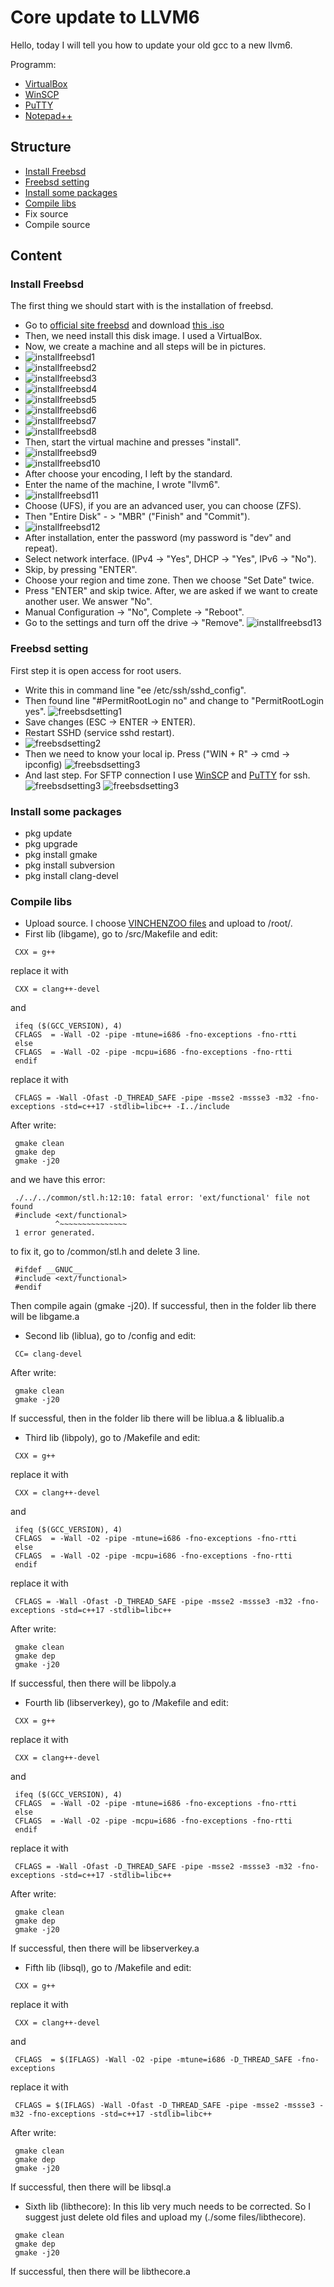 # Core update to LLVM6
Hello, today I will tell you how to update your old gcc to a new llvm6.

Programm:
 - [VirtualBox](https://www.virtualbox.org/)
 - [WinSCP](https://winscp.net/eng/download.php)
 - [PuTTY](https://www.chiark.greenend.org.uk/~sgtatham/putty/latest.html)
 - [Notepad++](https://notepad-plus-plus.org/download)

## Structure

- [Install Freebsd](#install-freebsd)
- [Freebsd setting](#freebsd-setting)
- [Install some packages](#install-some-packages)
- [Compile libs](#compile-libs)
- Fix source
- Compile source

## Content

### Install Freebsd

The first thing we should start with is the installation of freebsd.
 - Go to [official site freebsd](https://download.freebsd.org/ftp/releases/i386/i386/ISO-IMAGES/11.1/) and download [this .iso](https://download.freebsd.org/ftp/releases/i386/i386/ISO-IMAGES/11.1/FreeBSD-11.1-RELEASE-i386-dvd1.iso)
 - Then, we need install this disk image. I used a VirtualBox.
 - Now, we create a machine and all steps will be in pictures.
 - ![installfreebsd1](https://image.prntscr.com/image/DJnt0mv_TXeVtSJT9Uq6cQ.jpeg)
 - ![installfreebsd2](https://image.prntscr.com/image/2ok5_p7IRa6Mp9nfPH48EA.jpeg)
 - ![installfreebsd3](https://image.prntscr.com/image/b-pMiW1_SJamPo9H3m4r1Q.jpeg)
 - ![installfreebsd4](https://image.prntscr.com/image/D1zdIQ47QAaq-h2ZMhRRcA.jpeg)
 - ![installfreebsd5](https://image.prntscr.com/image/AOVOCUEjSzy7dlyM9yHRaw.jpeg)
 - ![installfreebsd6](https://image.prntscr.com/image/AfQc8f7sRVSBpdrKqy_7Og.jpeg)
 - ![installfreebsd7](https://image.prntscr.com/image/TTdQc8aURSyBXVKcjD94qw.jpeg)
 - ![installfreebsd8](https://image.prntscr.com/image/qfz8DnstSzaG3z5sr8hZ8g.jpeg)
 - Then, start the virtual machine and presses "install".
 - ![installfreebsd9](https://image.prntscr.com/image/FMjzQlTMT9uh2lbXOP2kQw.jpeg)
 - ![installfreebsd10](https://image.prntscr.com/image/FMjzQlTMT9uh2lbXOP2kQw.jpeg)
 - After choose your encoding, I left by the standard.
 - Enter the name of the machine, I wrote "llvm6".
 - ![installfreebsd11](https://image.prntscr.com/image/BIHilA_6RAm1_1JxUbXIQg.jpeg)
 - Choose (UFS), if you are an advanced user, you can choose (ZFS).
 - Then "Entire Disk" - > "MBR" ("Finish" and "Commit").
 - ![installfreebsd12](https://image.prntscr.com/image/IxGfs2w7TdyV33d7djYHJA.jpeg)
 - After installation, enter the password (my password is "dev" and repeat).
 - Select network interface. (IPv4 -> "Yes", DHCP -> "Yes", IPv6 -> "No").
 - Skip, by pressing "ENTER".
 - Choose your region and time zone. Then we choose "Set Date" twice.
 - Press "ENTER" and skip twice. After, we are asked if we want to create another user. We answer "No".
 - Manual Configuration -> "No", Complete -> "Reboot".
 - Go to the settings and turn off the drive -> "Remove". ![installfreebsd13](https://image.prntscr.com/image/-9sC639kSZiqiNkfTX7bGw.jpeg)

### Freebsd setting

First step it is open access for root users.
 - Write this in command line "ee /etc/ssh/sshd_config".
 - Then found line "#PermitRootLogin no" and change to "PermitRootLogin yes". ![freebsdsetting1](https://image.prntscr.com/image/f5GWdT7gTkSz6v7uB4kPtA.jpeg)
 - Save changes (ESC -> ENTER -> ENTER).
 - Restart SSHD (service sshd restart).
 - ![freebsdsetting2](https://image.prntscr.com/image/xzwcP0opRvWokA6SHqPH-A.jpeg)
 - Then we need to know your local ip. Press ("WIN + R" -> cmd -> ipconfig) ![freebsdsetting3](https://image.prntscr.com/image/oy7383dxRmm7MsqiL6eqkA.jpeg)
 - And last step. For SFTP connection I use [WinSCP](https://winscp.net/eng/download.php) and [PuTTY](https://www.chiark.greenend.org.uk/~sgtatham/putty/latest.html) for ssh. ![freebsdsetting3](https://image.prntscr.com/image/OA1vTtpyRk6ZtkjBYWMQ9g.jpeg) ![freebsdsetting3](https://image.prntscr.com/image/Pv2AEfNlRXSjMYXilPNxxQ.jpeg)

### Install some packages

 - pkg update
 - pkg upgrade
 - pkg install gmake
 - pkg install subversion
 - pkg install clang-devel

### Compile libs

 - Upload source. I choose [VINCHENZOO files](https://forum.turkmmo.com/konu/3516730-metin2-altyapi-server-files-guncelleme-costume-weapon-slot-effect-aciklar-fix/) and upload to /root/.
 - First lib (libgame), go to /src/Makefile and edit:
 ```
  CXX = g++
 ```
 replace it with
 ```
  CXX = clang++-devel
 ```
 and
 ```
  ifeq ($(GCC_VERSION), 4)
  CFLAGS  = -Wall -O2 -pipe -mtune=i686 -fno-exceptions -fno-rtti
  else
  CFLAGS  = -Wall -O2 -pipe -mcpu=i686 -fno-exceptions -fno-rtti
  endif
 ```
 replace it with
 ```
  CFLAGS = -Wall -Ofast -D_THREAD_SAFE -pipe -msse2 -mssse3 -m32 -fno-exceptions -std=c++17 -stdlib=libc++ -I../include
 ```
 After write:
 ```
  gmake clean
  gmake dep
  gmake -j20
 ```
 and we have this error:
 ```
  ./../../common/stl.h:12:10: fatal error: 'ext/functional' file not found
  #include <ext/functional>
           ^~~~~~~~~~~~~~~~
  1 error generated.
 ```
 to fix it, go to /common/stl.h and delete 3 line.
 ```
  #ifdef __GNUC__
  #include <ext/functional>
  #endif
 ```
 Then compile again (gmake -j20). If successful, then in the folder lib there will be libgame.a
 
 - Second lib (liblua), go to /config and edit:
 ```
  CC= clang-devel
 ```
 After write:
 ```
  gmake clean
  gmake -j20
 ```
 If successful, then in the folder lib there will be liblua.a & liblualib.a

 - Third lib (libpoly), go to /Makefile and edit:
 ```
  CXX = g++
 ```
 replace it with
 ```
  CXX = clang++-devel
 ```
 and
 ```
  ifeq ($(GCC_VERSION), 4)
  CFLAGS  = -Wall -O2 -pipe -mtune=i686 -fno-exceptions -fno-rtti
  else
  CFLAGS  = -Wall -O2 -pipe -mcpu=i686 -fno-exceptions -fno-rtti
  endif
 ```
 replace it with
 ```
  CFLAGS = -Wall -Ofast -D_THREAD_SAFE -pipe -msse2 -mssse3 -m32 -fno-exceptions -std=c++17 -stdlib=libc++
 ```
 After write:
 ```
  gmake clean
  gmake dep
  gmake -j20
 ```
 If successful, then there will be libpoly.a

 - Fourth lib (libserverkey), go to /Makefile and edit:
 ```
  CXX = g++
 ```
 replace it with
 ```
  CXX = clang++-devel
 ```
 and
 ```
  ifeq ($(GCC_VERSION), 4)
  CFLAGS  = -Wall -O2 -pipe -mtune=i686 -fno-exceptions -fno-rtti
  else
  CFLAGS  = -Wall -O2 -pipe -mcpu=i686 -fno-exceptions -fno-rtti
  endif
 ```
 replace it with
 ```
  CFLAGS = -Wall -Ofast -D_THREAD_SAFE -pipe -msse2 -mssse3 -m32 -fno-exceptions -std=c++17 -stdlib=libc++
 ```
 After write:
 ```
  gmake clean
  gmake dep
  gmake -j20
 ```
 If successful, then there will be libserverkey.a

 - Fifth lib (libsql), go to /Makefile and edit:
 ```
  CXX = g++
 ```
 replace it with
 ```
  CXX = clang++-devel
 ```
 and
 ```
  CFLAGS  = $(IFLAGS) -Wall -O2 -pipe -mtune=i686 -D_THREAD_SAFE -fno-exceptions 
 ```
 replace it with
 ```
  CFLAGS = $(IFLAGS) -Wall -Ofast -D_THREAD_SAFE -pipe -msse2 -mssse3 -m32 -fno-exceptions -std=c++17 -stdlib=libc++
 ```
 After write:
 ```
  gmake clean
  gmake dep
  gmake -j20
 ```
 If successful, then there will be libsql.a

 - Sixth lib (libthecore):
 In this lib very much needs to be corrected. So I suggest just delete old files and upload my (./some files/libthecore).
 ```
  gmake clean
  gmake dep
  gmake -j20
 ```

 If successful, then there will be libthecore.a


